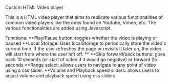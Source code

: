 Custom HTML Video player

This is a HTML video player that aims to replicate various functionalities of common video players like the ones found on Youtube, Vimeo, etc. The various functionalities are added using Javascript.

Functions:
**Play/Pause button: toggles whether the video is playing or paused
**Local Storage: Uses localStorage to periodically store the video's current time. If the user refreshes the page or revisits it later on, the video will start from where the user left off.
**
**Skip forward/back buttons: goes back 10 seconds (or start of video if it would go negative) or forward 25 seconds
**Range select: allows users to navigate to any point of video using a css slider.
**Volume and Playback speed sliders: allows users to adjust volume and playback speed using css sliders.
